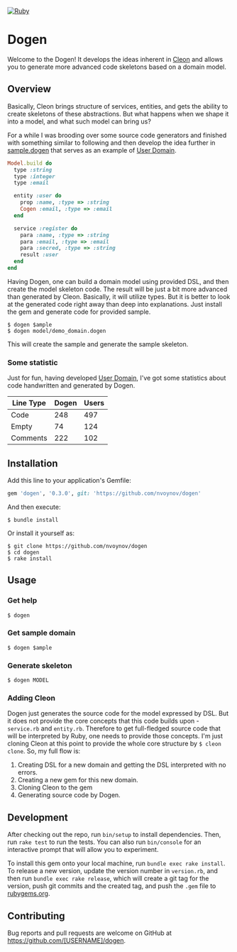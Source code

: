 [![Ruby](https://github.com/nvoynov/dogen/actions/workflows/main.yml/badge.svg)](https://github.com/nvoynov/dogen/actions/workflows/main.yml)
# Dogen

Welcome to the Dogen! It develops the ideas inherent in [Cleon](https://github.com/nvoynov/cleon) and allows you to generate more advanced code skeletons based on a domain model.

## Overview

Basically, Cleon brings structure of services, entities, and gets the ability to create skeletons of these abstractions. But what happens when we shape it into a model, and what such model can bring us?

For a while I was brooding over some source code generators and finished with something similar to following and then develop the idea further in [sample.dogen](https://github.com/nvoynov/dogen/blob/master/lib/erb/sample.dogen) that serves as an example of [User Domain](https://github.com/nvoynov/cleon-users).

```ruby
Model.build do
  type :string
  type :integer
  type :email

  entity :user do
    prop :name, :type => :string
    Cogen :email, :type => :email
  end

  service :register do
    para :name, :type => :string
    para :email, :type => :email
    para :secred, :type => :string
    result :user
  end
end
```

Having Dogen, one can build a domain model using provided DSL, and then create the model skeleton code. The result will be just a bit more advanced than generated by Cleon. Basically, it will utilize types. But it is better to look at the generated code right away than deep into explanations. Just install the gem and generate code for provided sample.

    $ dogen $ample
    $ dogen model/demo_domain.dogen

This will create the sample and generate the sample skeleton.

### Some statistic

Just for fun, having developed [User Domain](https://github.com/nvoynov/cleon-users), I've got some statistics about code handwritten and generated by Dogen.

Line Type | Dogen | Users
--------- | ----- | -----
Code      | 248   | 497
Empty     | 74    | 124
Comments  | 222   | 102

## Installation

Add this line to your application's Gemfile:

```ruby
gem 'dogen', '0.3.0', git: 'https://github.com/nvoynov/dogen'
```

And then execute:

    $ bundle install

Or install it yourself as:

    $ git clone https://github.com/nvoynov/dogen
    $ cd dogen
    $ rake install

## Usage

### Get help

    $ dogen

### Get sample domain

    $ dogen $ample

### Generate skeleton

    $ dogen MODEL

### Adding Cleon

Dogen just generates the source code for the model expressed by DSL. But it does not provide the core concepts that this code builds upon - `service.rb` and `entity.rb`. Therefore to get full-fledged source code that will be interpreted by Ruby, one needs to provide those concepts. I'm just cloning Cleon at this point to provide the whole core structure by `$ cleon clone`. So, my full flow is:

1. Creating DSL for a new domain and getting the DSL interpreted with no errors.
2. Creating a new gem for this new domain.
3. Cloning Cleon to the gem
4. Generating source code by Dogen.

## Development

After checking out the repo, run `bin/setup` to install dependencies. Then, run `rake test` to run the tests. You can also run `bin/console` for an interactive prompt that will allow you to experiment.

To install this gem onto your local machine, run `bundle exec rake install`. To release a new version, update the version number in `version.rb`, and then run `bundle exec rake release`, which will create a git tag for the version, push git commits and the created tag, and push the `.gem` file to [rubygems.org](https://rubygems.org).

## Contributing

Bug reports and pull requests are welcome on GitHub at https://github.com/[USERNAME]/dogen.
